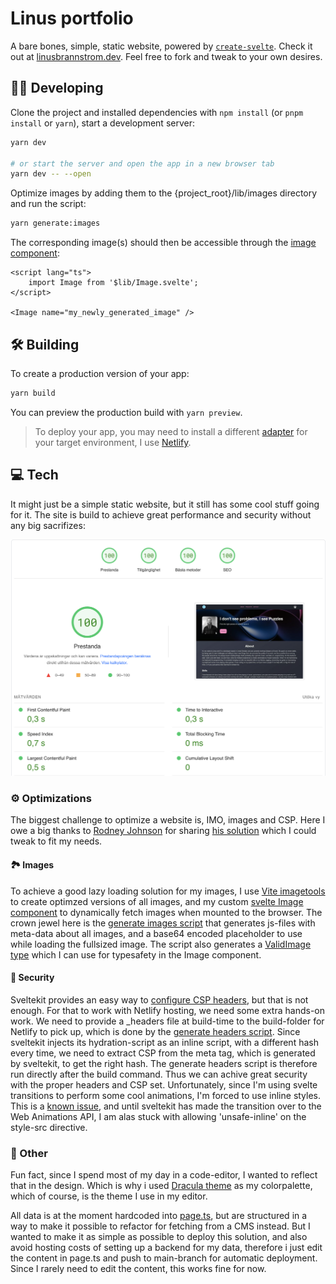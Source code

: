 # Linus portfolio

A bare bones, simple, static website, powered by [`create-svelte`](https://github.com/sveltejs/kit/tree/master/packages/create-svelte). Check it out at [linusbrannstrom.dev](https://linusbrannstrom.dev). Feel free to fork and tweak to your own desires.

## 🧑‍💻  Developing

Clone the project and installed dependencies with `npm install` (or `pnpm install` or `yarn`), start a development server:

```bash
yarn dev

# or start the server and open the app in a new browser tab
yarn dev -- --open
```

Optimize images by adding them to the {project_root}/lib/images directory and run the script:

````bash
yarn generate:images
````

The corresponding image(s) should then be accessible through the [image component](./lib/Image.svelte):

````svelte
<script lang="ts">
	import Image from '$lib/Image.svelte';
</script>

<Image name="my_newly_generated_image" />
````

## 🛠️  Building

To create a production version of your app:

```bash
yarn build
```

You can preview the production build with `yarn preview`.

> To deploy your app, you may need to install a different [adapter](https://kit.svelte.dev/docs/adapters) for your target environment, I use [Netlify](https://github.com/sveltejs/kit/tree/master/packages/adapter-netlify).

## 💻  Tech

It might just be a simple static website, but it still has some cool stuff going for it. The site is build to achieve great performance and security without any big sacrifizes:

<img src="./.github/images/performance.png" alt="alt PageSpeed insights top score" style="zoom:50%;" />

### ⚙️  Optimizations

The biggest challenge to optimize a website is, IMO, images and CSP. Here I owe a big thanks to [Rodney Johnson](https://github.com/rodneylab) for sharing [his solution](https://github.com/rodneylab/sveltekit-content-security-policy) which I could tweak to fit my needs.

#### 🏞️  Images

To achieve a good lazy loading solution for my images, I use [Vite imagetools](https://github.com/JonasKruckenberg/imagetools/tree/main/packages/vite) to create optimzed versions of all images, and my custom [svelte Image component](./src/lib/Image.svelte) to dynamically fetch images when mounted to the browser. The crown jewel here is the [generate images script](./generate-image-data.js) that generates js-files with meta-data about all images, and a base64 encoded placeholder to use while loading the fullsized image. The script also generates a [ValidImage type](./src/lib/__generated__/img/types.d.ts) which I can use for typesafety in the Image component.

#### 🔐  Security

Sveltekit provides an easy way to [configure CSP headers](https://kit.svelte.dev/docs/configuration#csp), but that is not enough. For that to work with Netlify hosting, we need some extra hands-on work. We need to provide a _headers file at build-time to the build-folder for Netlify to pick up, which is done by the [generate headers script](./generate-headers.js). Since sveltekit injects its hydration-script as an inline script, with a different hash every time, we need to extract CSP from the meta tag, which is generated by sveltekit, to get the right hash. The generate headers script is therefore run directly after the build command.  Thus we can achive great security with the proper headers and CSP set. Unfortunately, since I'm using svelte transitions to perform some cool animations, I'm forced to use inline styles. This is a [known issue](https://github.com/sveltejs/svelte/issues/6662), and until sveltekit has made the transition over to the Web Animations API, I am alas stuck with allowing 'unsafe-inline' on the style-src directive.

### 💬  Other

Fun fact, since I spend most of my day in a code-editor, I wanted to reflect that in the design. Which is why i used [Dracula theme](https://draculatheme.com/) as my colorpalette, which of course, is the theme I use in my editor.

All data is at the moment hardcoded into [page.ts](./src/routes/+page.ts), but are structured in a way to make it possible to refactor for fetching from a CMS instead. But I wanted to make it as simple as possible to deploy this solution, and also avoid hosting costs of setting up a backend for my data, therefore i just edit the content in page.ts and push to main-branch for automatic deployment. Since I rarely need to edit the content, this works fine for now.
